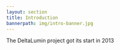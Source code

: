 ```yaml
---
layout: section
title: Introduction
bannerpath: img/intro-banner.jpg
---
```


The DeltaLumin project got its start in 2013